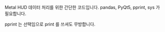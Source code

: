 Metal HUD 데이터 처리를 위한 간단한 코드입니다.
pandas, PyQt5, pprint, sys 가 필요합니다.

pprint 는 선택임으로 print 를 쓰셔도 무방합니다. 